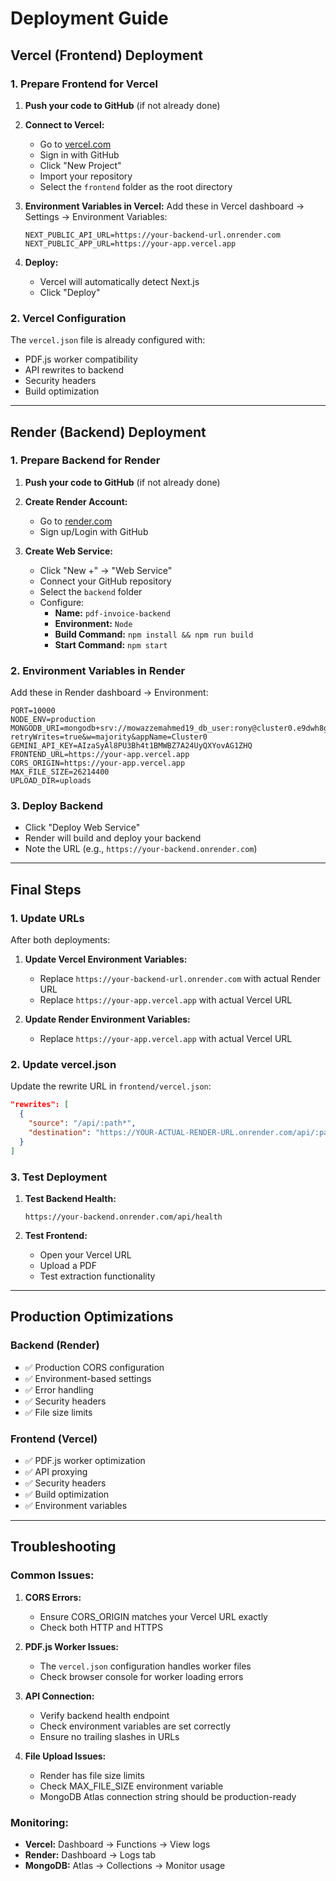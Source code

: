 # Deployment Guide

## Vercel (Frontend) Deployment

### 1. Prepare Frontend for Vercel

1. **Push your code to GitHub** (if not already done)
2. **Connect to Vercel:**
   - Go to [vercel.com](https://vercel.com)
   - Sign in with GitHub
   - Click "New Project"
   - Import your repository
   - Select the `frontend` folder as the root directory

3. **Environment Variables in Vercel:**
   Add these in Vercel dashboard → Settings → Environment Variables:
   ```
   NEXT_PUBLIC_API_URL=https://your-backend-url.onrender.com
   NEXT_PUBLIC_APP_URL=https://your-app.vercel.app
   ```

4. **Deploy:**
   - Vercel will automatically detect Next.js
   - Click "Deploy"

### 2. Vercel Configuration

The `vercel.json` file is already configured with:
- PDF.js worker compatibility
- API rewrites to backend
- Security headers
- Build optimization

---

## Render (Backend) Deployment

### 1. Prepare Backend for Render

1. **Push your code to GitHub** (if not already done)
2. **Create Render Account:**
   - Go to [render.com](https://render.com)
   - Sign up/Login with GitHub

3. **Create Web Service:**
   - Click "New +" → "Web Service"
   - Connect your GitHub repository
   - Select the `backend` folder
   - Configure:
     - **Name:** `pdf-invoice-backend`
     - **Environment:** `Node`
     - **Build Command:** `npm install && npm run build`
     - **Start Command:** `npm start`

### 2. Environment Variables in Render

Add these in Render dashboard → Environment:

```
PORT=10000
NODE_ENV=production
MONGODB_URI=mongodb+srv://mowazzemahmed19_db_user:rony@cluster0.e9dwh8g.mongodb.net/?retryWrites=true&w=majority&appName=Cluster0
GEMINI_API_KEY=AIzaSyAl8PU3Bh4t1BMWBZ7A24UyQXYovAG1ZHQ
FRONTEND_URL=https://your-app.vercel.app
CORS_ORIGIN=https://your-app.vercel.app
MAX_FILE_SIZE=26214400
UPLOAD_DIR=uploads
```

### 3. Deploy Backend

- Click "Deploy Web Service"
- Render will build and deploy your backend
- Note the URL (e.g., `https://your-backend.onrender.com`)

---

## Final Steps

### 1. Update URLs

After both deployments:

1. **Update Vercel Environment Variables:**
   - Replace `https://your-backend-url.onrender.com` with actual Render URL
   - Replace `https://your-app.vercel.app` with actual Vercel URL

2. **Update Render Environment Variables:**
   - Replace `https://your-app.vercel.app` with actual Vercel URL

### 2. Update vercel.json

Update the rewrite URL in `frontend/vercel.json`:
```json
"rewrites": [
  {
    "source": "/api/:path*",
    "destination": "https://YOUR-ACTUAL-RENDER-URL.onrender.com/api/:path*"
  }
]
```

### 3. Test Deployment

1. **Test Backend Health:**
   ```
   https://your-backend.onrender.com/api/health
   ```

2. **Test Frontend:**
   - Open your Vercel URL
   - Upload a PDF
   - Test extraction functionality

---

## Production Optimizations

### Backend (Render)
- ✅ Production CORS configuration
- ✅ Environment-based settings
- ✅ Error handling
- ✅ Security headers
- ✅ File size limits

### Frontend (Vercel)
- ✅ PDF.js worker optimization
- ✅ API proxying
- ✅ Security headers
- ✅ Build optimization
- ✅ Environment variables

---

## Troubleshooting

### Common Issues:

1. **CORS Errors:**
   - Ensure CORS_ORIGIN matches your Vercel URL exactly
   - Check both HTTP and HTTPS

2. **PDF.js Worker Issues:**
   - The `vercel.json` configuration handles worker files
   - Check browser console for worker loading errors

3. **API Connection:**
   - Verify backend health endpoint
   - Check environment variables are set correctly
   - Ensure no trailing slashes in URLs

4. **File Upload Issues:**
   - Render has file size limits
   - Check MAX_FILE_SIZE environment variable
   - MongoDB Atlas connection string should be production-ready

### Monitoring:

- **Vercel:** Dashboard → Functions → View logs
- **Render:** Dashboard → Logs tab
- **MongoDB:** Atlas → Collections → Monitor usage
